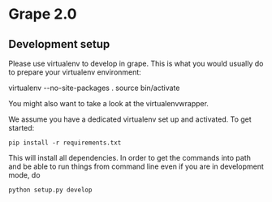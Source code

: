 Grape 2.0
=========

Development setup
-----------------
Please use virtualenv to develop in grape.  This is what you would usually do to prepare
your virtualenv environment:

  virtualenv --no-site-packages .
  source bin/activate

You might also want to take a look at the virtualenvwrapper.

We assume you have a dedicated virtualenv set up and activated. To get started:

    pip install -r requirements.txt

This will install all dependencies. In order to get the commands into path and
be able to run things from command line even if you are in development mode, do

    python setup.py develop
